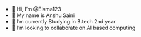 - 👋 Hi, I’m @Eisma123
- 👀 My name is Anshu Saini
- 🌱 I’m currently Studying in B.tech 2nd year
- 💞️ I’m looking to collaborate on AI based computing


<!---
Eisma123/Eisma123 is a ✨ special ✨ repository because its `README.md` (this file) appears on your GitHub profile.
You can click the Preview link to take a look at your changes.
--->
